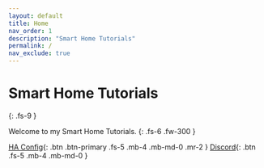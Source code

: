 ```yaml
---
layout: default
title: Home
nav_order: 1
description: "Smart Home Tutorials"
permalink: /
nav_exclude: true
---
```


# Smart Home Tutorials
{: .fs-9 }
   
Welcome to my Smart Home Tutorials.
{: .fs-6 .fw-300 }
   
[HA Config](https://github.com/dmatik/homeassistant-config){: .btn .btn-primary .fs-5 .mb-4 .mb-md-0 .mr-2 } [Discord](https://discord.gg/ayZ3Kkg){: .btn .fs-5 .mb-4 .mb-md-0 }

